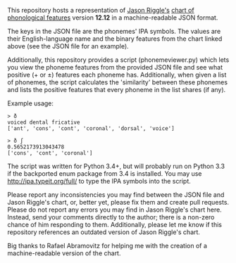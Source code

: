 This repository hosts a representation of [Jason Riggle's](http://hum.uchicago.edu/~jriggle/) [chart of phonological features](https://dl.dropboxusercontent.com/u/5956329/Riggle/PhonChart_v1212.pdf) version **12.12** in a machine-readable JSON format.
 
The keys in the JSON file are the phonemes' IPA symbols. The values are their English-language name and the binary features from the chart linked above (see the JSON file for an example).

Additionally, this repository provides a script (phonemeviewer.py) which lets you view the phoneme features from the provided JSON file and see what positive (+ or ±) features each phoneme has. Additionally, when given a list of phonemes, the script calculates the 'similarity' between these phonemes and lists the positive features that every phoneme in the list shares (if any).

Example usage:

    > ð
    voiced dental fricative
    ['ant', 'cons', 'cont', 'coronal', 'dorsal', 'voice']

    > ð ʃ
    0.5652173913043478
    ['cons', 'cont', 'coronal']

The script was written for Python 3.4+, but will probably run on Python 3.3 if the backported enum package from 3.4 is installed. You may use http://ipa.typeit.org/full/ to type the IPA symbols into the script.

Please report any inconsistencies you may find between the JSON file and Jason Riggle's chart, or, better yet, please fix them and create pull requests. Please do not report any errors you may find in Jason Riggle's chart here. Instead, send your comments directly to the author; there is a non-zero chance of him responding to them. Additionally, please let me know if this repository references an outdated version of Jason Riggle's chart.

Big thanks to Rafael Abramovitz for helping me with the creation of a machine-readable version of the chart.
